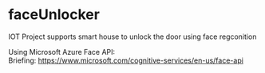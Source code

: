 # faceUnlocker
IOT Project supports smart house to unlock the door using face regconition

Using Microsoft Azure Face API:
<br/>
Briefing: https://www.microsoft.com/cognitive-services/en-us/face-api

